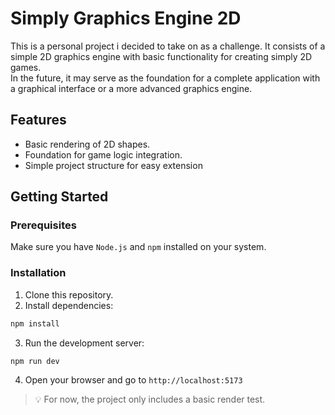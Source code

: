 # Simply Graphics Engine 2D

This is a personal project i decided to take on as a challenge. It consists of a simple 2D graphics engine with basic functionality for creating simply 2D games.  
In the future, it may serve as the foundation for a complete application with a graphical interface or a more advanced graphics engine.

## Features

- Basic rendering of 2D shapes.
- Foundation for game logic integration.
- Simple project structure for easy extension

## Getting Started
### Prerequisites

Make sure you have `Node.js` and `npm` installed on your system.

### Installation

1. Clone this repository.
2. Install dependencies:
```bash
npm install
```
3. Run the development server:
```bash
npm run dev
```
4. Open your browser and go to `http://localhost:5173`  

> 💡 For now, the project only includes a basic render test.
